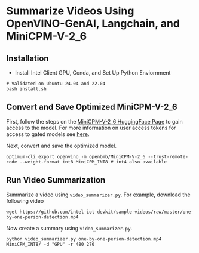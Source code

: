 # Summarize Videos Using OpenVINO-GenAI, Langchain, and MiniCPM-V-2_6

## Installation
* Install Intel Client GPU, Conda, and Set Up Python Enviornment
```
# Validated on Ubuntu 24.04 and 22.04
bash install.sh
```

## Convert and Save Optimized MiniCPM-V-2_6
First, follow the steps on the [MiniCPM-V-2_6 HuggingFace Page](https://huggingface.co/openbmb/MiniCPM-V-2_6) to gain access to the model. For more information on user access tokens for access to gated models see [here](https://huggingface.co/docs/hub/en/security-tokens).

Next, convert and save the optimized model.
```
optimum-cli export openvino -m openbmb/MiniCPM-V-2_6 --trust-remote-code --weight-format int8 MiniCPM_INT8 # int4 also available 
```

## Run Video Summarization
Summarize a video using `video_summarizer.py`. For example, download the following video
 
```
wget https://github.com/intel-iot-devkit/sample-videos/raw/master/one-by-one-person-detection.mp4
```

Now create a summary using `video_summarizer.py`.
```
python video_summarizer.py one-by-one-person-detection.mp4 MiniCPM_INT8/ -d "GPU" -r 480 270 
```